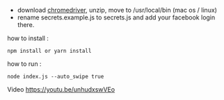 - download [chromedriver](https://chromedriver.chromium.org/), unzip, move to /usr/local/bin (mac os / linux)
- rename secrets.example.js to secrets.js and add your facebook login there.


how to install :
```
npm install or yarn install
```

how to run :
```
node index.js --auto_swipe true
```

Video https://youtu.be/unhudxswVEo
